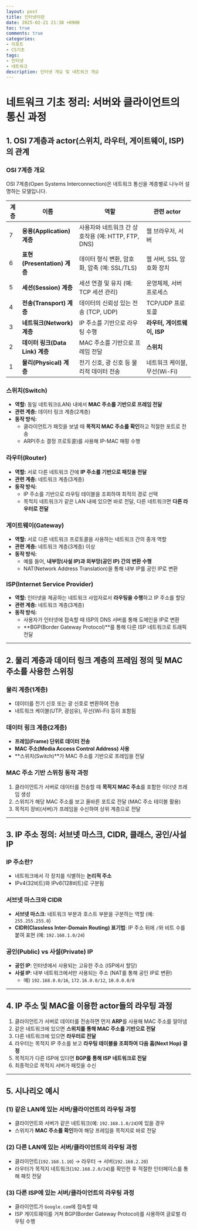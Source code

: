```yaml
---
layout: post
title: 인터넷이란
date: 2025-02-21 21:38 +0900
toc: true
comments: true
categories:
- 리포트
- CS기초
tags:
- 인터넷
- 네트워크
description: 인터넷 개요 및 네트워크 개요
---
```


# 네트워크 기초 정리: 서버와 클라이언트의 통신 과정

## 1. OSI 7계층과 actor(스위치, 라우터, 게이트웨이, ISP)의 관계

### OSI 7계층 개요
OSI 7계층(Open Systems Interconnection)은 네트워크 통신을 계층별로 나누어 설명하는 모델입니다.

| 계층 | 이름 | 역할 | 관련 actor |
|---|---|---|---|
| 7 | **응용(Application) 계층** | 사용자와 네트워크 간 상호작용 (예: HTTP, FTP, DNS) | 웹 브라우저, 서버 |
| 6 | **표현(Presentation) 계층** | 데이터 형식 변환, 암호화, 압축 (예: SSL/TLS) | 웹 서버, SSL 암호화 장치 |
| 5 | **세션(Session) 계층** | 세션 연결 및 유지 (예: TCP 세션 관리) | 운영체제, 서버 프로세스 |
| 4 | **전송(Transport) 계층** | 데이터의 신뢰성 있는 전송 (TCP, UDP) | TCP/UDP 프로토콜 |
| 3 | **네트워크(Network) 계층** | IP 주소를 기반으로 라우팅 수행 | **라우터, 게이트웨이, ISP** |
| 2 | **데이터 링크(Data Link) 계층** | MAC 주소를 기반으로 프레임 전달 | **스위치** |
| 1 | **물리(Physical) 계층** | 전기 신호, 광 신호 등 물리적 데이터 전송 | 네트워크 케이블, 무선(Wi-Fi) |

### **스위치(Switch)**
- **역할:** 동일 네트워크(LAN) 내에서 **MAC 주소를 기반으로 프레임 전달**
- **관련 계층:** 데이터 링크 계층(2계층)
- **동작 방식:** 
  - 클라이언트가 패킷을 보낼 때 **목적지 MAC 주소를 확인**하고 적절한 포트로 전송
  - ARP(주소 결정 프로토콜)를 사용해 IP-MAC 매핑 수행

### **라우터(Router)**
- **역할:** 서로 다른 네트워크 간에 **IP 주소를 기반으로 패킷을 전달**
- **관련 계층:** 네트워크 계층(3계층)
- **동작 방식:** 
  - IP 주소를 기반으로 라우팅 테이블을 조회하여 최적의 경로 선택
  - 목적지 네트워크가 같은 LAN 내에 있으면 바로 전달, 다른 네트워크면 **다른 라우터로 전달**

### **게이트웨이(Gateway)**
- **역할:** 서로 다른 네트워크 프로토콜을 사용하는 네트워크 간의 중개 역할
- **관련 계층:** 네트워크 계층(3계층) 이상
- **동작 방식:** 
  - 예를 들어, **내부망(사설 IP)과 외부망(공인 IP) 간의 변환 수행**
  - NAT(Network Address Translation)을 통해 내부 IP를 공인 IP로 변환

### **ISP(Internet Service Provider)**
- **역할:** 인터넷을 제공하는 네트워크 사업자로서 **라우팅을 수행**하고 IP 주소를 할당
- **관련 계층:** 네트워크 계층(3계층)
- **동작 방식:** 
  - 사용자가 인터넷에 접속할 때 ISP의 DNS 서버를 통해 도메인을 IP로 변환
  - **BGP(Border Gateway Protocol)**를 통해 다른 ISP 네트워크로 트래픽 전달

---

## 2. 물리 계층과 데이터 링크 계층의 프레임 정의 및 MAC 주소를 사용한 스위칭

### **물리 계층(1계층)**
- 데이터를 전기 신호 또는 광 신호로 변환하여 전송
- 네트워크 케이블(UTP, 광섬유), 무선(Wi-Fi) 등이 포함됨

### **데이터 링크 계층(2계층)**
- **프레임(Frame) 단위로 데이터 전송**
- **MAC 주소(Media Access Control Address) 사용**
- **스위치(Switch)**가 MAC 주소를 기반으로 프레임을 전달

### **MAC 주소 기반 스위칭 동작 과정**
1. 클라이언트가 서버로 데이터를 전송할 때 **목적지 MAC 주소**를 포함한 이더넷 프레임 생성
2. 스위치가 해당 MAC 주소를 보고 올바른 포트로 전달 (MAC 주소 테이블 활용)
3. 목적지 장비(서버)가 프레임을 수신하여 상위 계층으로 전달

---

## 3. IP 주소 정의: 서브넷 마스크, CIDR, 클래스, 공인/사설 IP

### **IP 주소란?**
- 네트워크에서 각 장치를 식별하는 **논리적 주소**
- IPv4(32비트)와 IPv6(128비트)로 구분됨

### **서브넷 마스크와 CIDR**
- **서브넷 마스크**: 네트워크 부분과 호스트 부분을 구분하는 역할 (예: `255.255.255.0`)
- **CIDR(Classless Inter-Domain Routing) 표기법**: IP 주소 뒤에 `/`와 비트 수를 붙여 표현 (예: `192.168.1.0/24`)

### **공인(Public) vs 사설(Private) IP**
- **공인 IP**: 인터넷에서 사용되는 고유한 주소 (ISP에서 할당)
- **사설 IP**: 내부 네트워크에서만 사용되는 주소 (NAT를 통해 공인 IP로 변환)
  - 예) `192.168.0.0/16`, `172.16.0.0/12`, `10.0.0.0/8`

---

## 4. IP 주소 및 MAC을 이용한 actor들의 라우팅 과정

1. 클라이언트가 서버로 데이터를 전송하면 먼저 **ARP**를 사용해 MAC 주소를 알아냄
2. 같은 네트워크에 있으면 **스위치를 통해 MAC 주소를 기반으로 전달**
3. 다른 네트워크에 있으면 **라우터로 전달**
4. 라우터는 목적지 IP 주소를 보고 **라우팅 테이블을 조회하여 다음 홉(Next Hop) 결정**
5. 목적지가 다른 ISP에 있다면 **BGP를 통해 ISP 네트워크로 전달**
6. 최종적으로 목적지 서버가 패킷을 수신

---

## 5. 시나리오 예시

### **(1) 같은 LAN에 있는 서버/클라이언트의 라우팅 과정**
- 클라이언트와 서버가 같은 네트워크(예: `192.168.1.0/24`)에 있을 경우
- 스위치가 **MAC 주소를 확인**하여 해당 프레임을 목적지로 바로 전달

### **(2) 다른 LAN에 있는 서버/클라이언트의 라우팅 과정**
- 클라이언트(`192.168.1.10`) → 라우터 → 서버(`192.168.2.20`)
- 라우터가 목적지 네트워크(`192.168.2.0/24`)를 확인한 후 적절한 인터페이스를 통해 패킷 전달

### **(3) 다른 ISP에 있는 서버/클라이언트의 라우팅 과정**
- 클라이언트가 `Google.com`에 접속할 때
- ISP 게이트웨이를 거쳐 BGP(Border Gateway Protocol)를 사용하여 글로벌 라우팅 수행
